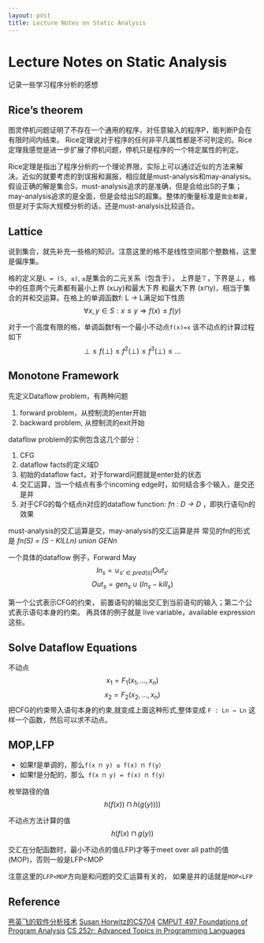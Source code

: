 ```yaml
---
layout: post
title: Lecture Notes on Static Analysis
---
```

# Lecture Notes on Static Analysis

记录一些学习程序分析的感想

##  Rice’s theorem
图灵停机问题证明了不存在一个通用的程序，对任意输入的程序P，能判断P会在有限时间内结束。
Rice定理说对于程序的任何非平凡属性都是不可判定的。Rice定理我感觉是进一步扩展了停机问题，停机只是程序的一个特定属性的判定。

Rice定理是指出了程序分析的一个理论界限，实际上可以通过近似的方法来解决。近似的就要考虑的到误报和漏报，相应就是must-analysis和may-analysis。 假设正确的解是集合S，must-analysis追求的是准确，但是会给出S的子集； may-analysis追求的是全面，但是会给出S的超集。整体的衡量标准是`我全都要`，但是对于实际大规模分析的话，还是must-analysis比较适合。


## Lattice
说到集合，就先补充一些格的知识。注意这里的格不是线性空间那个整数格，这里是偏序集。

格的定义是`L = (S, ≤)`,  `≤`是集合的二元关系（包含于）， 上界是⊤，下界是⊥，格中的任意两个元素都有最小上界 (x⊔y)和最大下界 和最大下界 (x⊓y)，相当于集合的并和交运算。在格上的单调函数f: L → L满足如下性质
$$ ∀x,y∈S : x ≤ y ⇒ f(x) ≤ f(y) $$

对于一个高度有限的格，单调函数f有一个最小不动点`f(x)=x`
该不动点的计算过程如下
$$ ⊥≤ f(⊥)  ≤ f^2(⊥) ≤ f^3(⊥)≤ ...$$


## Monotone Framework

先定义Dataflow problem，有两种问题
1. forward problem，从控制流的enter开始
2. backward problem, 从控制流的exit开始

dataflow problem的实例包含这几个部分：
1. CFG
2. dataflow facts的定义域D
3. 初始的dataflow fact，对于forward问题就是enter处的状态
4. 交汇运算，当一个结点有多个incoming edge时，如何结合多个输入，是交还是并
5. 对于CFG的每个结点n对应的dataflow function: _fn : D → D_ ，即执行语句n的效果

must-analysis的交汇运算是交，may-analysis的交汇运算是并
常见的fn的形式是 _fn(S) = (S - KILLn) union GENn_

一个具体的dataflow 例子，Forward May
$$
In_s = \cup_{s\prime\in pred(s)} Out_{s\prime}    
$$
$$
Out_s = gen_s \cup  (In_s - kill_s)
$$

第一个公式表示CFG的约束， 前置语句的输出交汇到当前语句的输入；第二个公式表示语句本身的约束。
再具体的例子就是 live variable，available expression 这些。
## Solve Dataflow Equations
不动点
$$
x_1 = F_1(x_1,...,x_n) 
$$
$$
x_2= F_2(x_2,...,x_n)
$$
把CFG的约束带入语句本身的约束,就变成上面这种形式,整体变成 `F : Ln → Ln`
这样一个函数，然后可以求不动点。

## MOP,LFP
* 如果f是单调的，那么`f(x ⊓ y) ≤ f(x) ⊓ f(y）`
* 如果f是分配的，那么` f(x ⊓ y) = f(x) ⊓ f(y）`

枚举路径的值 
$$ h(f(x)) ⊓ h(g( y)) )) $$

不动点方法计算的值
$$ h(f(x) ⊓ g( y)) $$

交汇在分配函数时，最小不动点的值(LFP)才等于meet over all path的值(MOP)，否则一般是LFP<MOP

注意这里的`LFP<MOP`方向是和问题的交汇运算有关的， 如果是并的话就是`MOP<LFP`
## Reference
[熊英飞的软件分析技术](https://xiongyingfei.github.io/SA/2018/main.htm)
[Susan Horwitz的CS704](http://pages.cs.wisc.edu/~horwitz/CS704-NOTES/2.DATAFLOW.html)
[CMPUT 497 Foundations of Program Analysis](https://github.com/cmput497/lectures)
[CS 252r: Advanced Topics in Programming Languages](https://www.seas.harvard.edu/courses/cs252/2011sp/slides/Lec02-Dataflow.pdf)